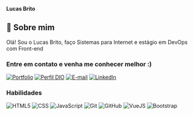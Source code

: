 **Lucas Brito**
## 🚀 Sobre mim

Olá! Sou o Lucas Brito, faço Sistemas para Internet e estágio em DevOps com Front-end

### **Entre em contato e venha me conhecer melhor :)**

[![Portfolio](https://img.shields.io/badge/-Portfolio-DC6930?style=for-the-badge)](https://lukasbryt.github.io/)
[![Perfil DIO](https://img.shields.io/badge/-Meu%20Perfil%20na%20DIO-1F87BA?style=for-the-badge)](https://web.dio.me/users/lucasdez2010)
[![E-mail](https://img.shields.io/badge/-Email-000?style=for-the-badge&logo=gmail&logoColor=E94D5F)](mailto:lucasbritodevops@gmail.com)
[![LinkedIn](https://img.shields.io/badge/-LinkedIn-000?style=for-the-badge&logo=linkedin&logoColor=30A3DC)](https://www.linkedin.com/in/lukasbryt/)

### Habilidades
![HTML5](https://img.shields.io/badge/HTML-000?style=for-the-badge&logo=html5&logoColor=30A3DC)
![CSS](https://img.shields.io/badge/css3-000?style=for-the-badge&logo=css3&logoColor=E94D5F)
![JavaScript](https://img.shields.io/badge/JavaScript-000?style=for-the-badge&logo=javascript&logoColor=30A3DC)
![Git](https://img.shields.io/badge/Git-000?style=for-the-badge&logo=git&logoColor=E94D5F)
![GitHub](https://img.shields.io/badge/GitHub-000?style=for-the-badge&logo=github&logoColor=30A3DC)
![VueJS](https://img.shields.io/badge/Vue.js-4FC08D?style=m&logo=vue.js&logoColor=white)
![Bootstrap](https://img.shields.io/badge/Bootstrap-7952B3?style=plastic&logo=bootstrap&logoColor=white)
